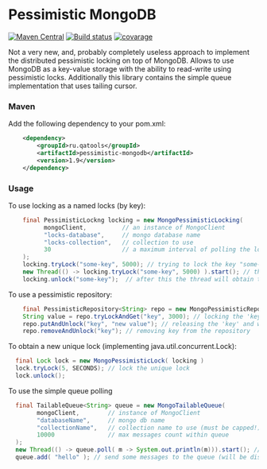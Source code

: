 # Pessimistic MongoDB
[![Maven Central](https://maven-badges.herokuapp.com/maven-central/ru.qatools/pessimistic-mongodb/badge.svg?style=flat)](https://maven-badges.herokuapp.com/maven-central/ru.qatools/pessimistic-mongodb) 
[![Build status](http://ci.qatools.ru/job/pessimistic-mongodb_master-deploy/badge/icon)](http://ci.qatools.ru/job/pessimistic-mongodb_master-deploy/) [![covarage](https://img.shields.io/sonar/http/sonar.qatools.ru/ru.qatools:pessimistic-mongodb/coverage.svg?style=flat)](http://sonar.qatools.ru/dashboard/index/2302)

Not a very new, and, probably completely useless approach to implement the distributed pessimistic locking on top of MongoDB.
Allows to use MongoDB as a key-value storage with the ability to read-write using pessimistic locks.
Additionally this library contains the simple queue implementation that uses tailing cursor.

### Maven

Add the following dependency to your pom.xml:
```xml
    <dependency>
        <groupId>ru.qatools</groupId>
        <artifactId>pessimistic-mongodb</artifactId>
        <version>1.9</version>
    </dependency>
```

### Usage
To use locking as a named locks (by key):
```java
    final PessimisticLockng locking = new MongoPessimisticLocking(
          mongoClient,          // an instance of MongoClient
          "locks-database",     // mongo database name
          "locks-collection",   // collection to use
          30                    // a maximum interval of polling the locks (ms)
    );
    locking.tryLock("some-key", 5000); // trying to lock the key "some-key" with 5s timeout
    new Thread(() -> locking.tryLock("some-key", 5000) ).start(); // thread will wait for 5s 
    locking.unlock("some-key");  // after this the thread will obtain the lock forever
```

To use a pessimistic repository:
```java
    final PessimisticRepository<String> repo = new MongoPessimisticRepository<String>( locking, String.class );
    String value = repo.tryLockAndGet("key", 3000); // locking the 'key'
    repo.putAndUnlock("key", "new value"); // releasing the 'key' and writing 'new value' to the repository
    repo.removeAndUnlock("key"); // removing key from the repository
```

To obtain a new unique lock (implementing java.util.concurrent.Lock):
```java
  final Lock lock = new MongoPessimisticLock( locking )
  lock.tryLock(5, SECONDS); // lock the unique lock
  lock.unlock();
```

To use the simple queue polling
```java
  final TailableQueue<String> queue = new MongoTailableQueue( 
        mongoClient,        // instance of MongoClient
        "databaseName",     // mongo db name
        "collectionName",   // collection name to use (must be capped!)
        10000               // max messages count within queue
  );
  new Thread(() -> queue.poll( m -> System.out.println(m))).start(); // launch polling thread
  queue.add( "hello" ); // send some messages to the queue (will be displayed on console)
```
